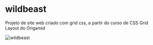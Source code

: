 # wildbeast
Projeto de site web criado com grid css, a partir do curso de CSS Grid Layout do Origamid

![wildbeast](https://user-images.githubusercontent.com/47863089/103041552-7a389f80-4555-11eb-8909-7641750a58f4.gif "Site Wildbeast")
